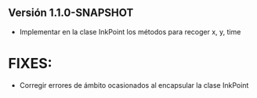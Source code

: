 ## Versión 1.1.0-SNAPSHOT

- Implementar en la clase InkPoint los métodos para recoger x, y, time

# FIXES:

- Corregir errores de ámbito ocasionados al encapsular la clase InkPoint
